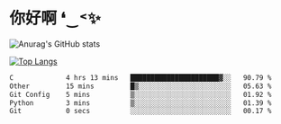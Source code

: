# 你好啊 ❛‿˂✨

![Anurag's GitHub stats](https://github-readme-stats.vercel.app/api?username=ZombieFly&count_private=true&show_icons=true)

[![Top Langs](https://github-readme-stats.vercel.app/api/top-langs/?username=ZombieFly&layout=compact&count_private=true&hide=Ruby,makefile)](https://github.com/anuraghazra/github-readme-stats)

<!--START_SECTION:waka-->

```txt
C             4 hrs 13 mins   ██████████████████████▓░░   90.79 %
Other         15 mins         █▒░░░░░░░░░░░░░░░░░░░░░░░   05.63 %
Git Config    5 mins          ▒░░░░░░░░░░░░░░░░░░░░░░░░   01.92 %
Python        3 mins          ▒░░░░░░░░░░░░░░░░░░░░░░░░   01.39 %
Git           0 secs          ░░░░░░░░░░░░░░░░░░░░░░░░░   00.17 %
```

<!--END_SECTION:waka-->

